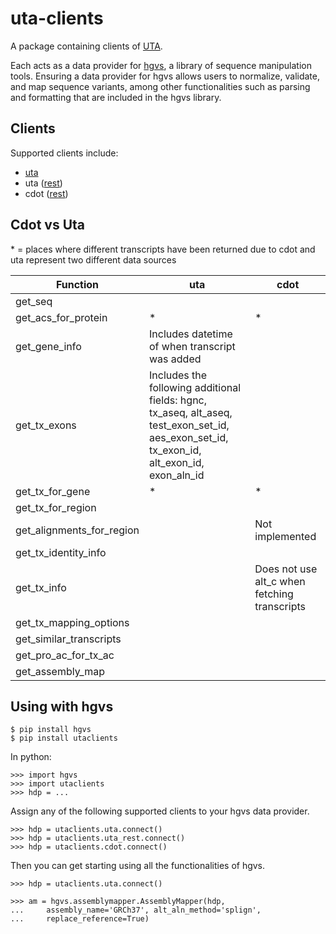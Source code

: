# uta-clients

A package containing clients of [UTA](https://github.com/biocommons/uta).

Each acts as a data provider for [hgvs](https://github.com/biocommons/hgvs), a library of sequence manipulation tools. Ensuring a data provider for hgvs allows users to normalize, validate, and map sequence variants, among other functionalities such as parsing and formatting that are included in the hgvs library.

## Clients

Supported clients include:
- [uta](https://github.com/biocommons/hgvs/blob/main/src/hgvs/dataproviders/uta.py)
- uta ([rest](https://github.com/ccaitlingo/uta-rest/tree/main/src/uta_restapi))
- cdot ([rest](https://github.com/SACGF/cdot/blob/main/cdot/hgvs/dataproviders/json_data_provider.py))

## Cdot vs Uta
\* = places where different transcripts have been returned due to cdot and uta represent two different data sources

| Function                  | uta       | cdot      |
| ------------------------- |-----------| ----------|
| get_seq                   |           |
| get_acs_for_protein       | *         | *
| get_gene_info             | Includes datetime of when transcript was added  |
| get_tx_exons              | Includes the following additional fields: hgnc, tx_aseq, alt_aseq, test_exon_set_id, aes_exon_set_id, tx_exon_id, alt_exon_id, exon_aln_id
| get_tx_for_gene           | *         | *
| get_tx_for_region         |
| get_alignments_for_region |           | Not implemented
| get_tx_identity_info      |
| get_tx_info               |           | Does not use alt_c when fetching transcripts
| get_tx_mapping_options    |
| get_similar_transcripts   |
| get_pro_ac_for_tx_ac      |
| get_assembly_map          |


## Using with hgvs

    $ pip install hgvs
    $ pip install utaclients

In python:

    >>> import hgvs
    >>> import utaclients
    >>> hdp = ...

Assign any of the following supported clients to your hgvs data provider.

    >>> hdp = utaclients.uta.connect()
    >>> hdp = utaclients.uta_rest.connect()
    >>> hdp = utaclients.cdot.connect()

Then you can get starting using all the functionalities of hgvs.

    >>> hdp = utaclients.uta.connect()

    >>> am = hgvs.assemblymapper.AssemblyMapper(hdp,
    ...     assembly_name='GRCh37', alt_aln_method='splign',
    ...     replace_reference=True)
